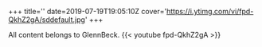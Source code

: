 +++
title=''
date=2019-07-19T19:05:10Z
cover='https://i.ytimg.com/vi/fpd-QkhZ2gA/sddefault.jpg'
+++

All content belongs to GlennBeck.
{{< youtube fpd-QkhZ2gA >}}
